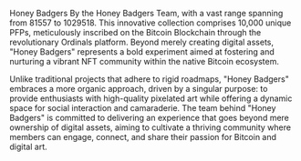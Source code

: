 Honey Badgers By the Honey Badgers Team, with a vast range spanning from 81557 to 1029518. 
This innovative collection comprises 10,000 unique PFPs, meticulously inscribed on the Bitcoin Blockchain through the revolutionary Ordinals platform. 
Beyond merely creating digital assets, "Honey Badgers" represents a bold experiment aimed at fostering and nurturing a vibrant NFT community within the native Bitcoin ecosystem.

Unlike traditional projects that adhere to rigid roadmaps, "Honey Badgers" embraces a more organic approach, 
driven by a singular purpose: to provide enthusiasts with high-quality pixelated art while offering a dynamic space for social interaction and camaraderie. 
The team behind "Honey Badgers" is committed to delivering an experience that goes beyond mere ownership of digital assets, aiming to cultivate a thriving community where members can engage, connect, and share their passion for Bitcoin and digital art.
